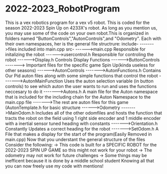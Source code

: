 # 2022-2023_RobotProgram
This is a vex robotics program for a vex v5 robot. This is coded for the season 2022-2023  Spin Up on 4233X's robot. As long as you mention us, you  may use some of the code on your own robot.This is organized in folders named "ButtonControls","AutonControls",and "Odometry". Each with their own namespaces, her is the general file structrure:
include-
------->files included into main.cpp
src-
------>main.cpp Responsible for initalizing the robot
------>usercontrol.h Responsible for controling the robot
------>Display.h Controls Display Functions
------>ButtonControls
-------> Important files for the specific game Spin Up(kinda useless for other seasons)
------>AutonControls
------->AutonFunctions.h Contains Our Pid auton files along with some simple functions that control the robot
------->AutonMainFunction Uses the auton selection variable (in button controls) to see which auton the user wants to run and uses the functions neccesary to do it 
------->Autons.h A main file for the Auton namespace that is included for the including chain for the Auton Namespace to the main.cpp file
------->The rest are auton files for this game (AutonTemplate.h for basic structure
------>Odometry
------->MainOdom.h Includes all of the other odomfiles and hosts the function that tracts the robot on the field using 1 right side encoder and 1 middle encoder with a inertial sensor tuned heading with constants
------->Orientation.h Constantly Updates a correct heading for the robot
------->SetOdom.h A File that makes a display for the start of the program(Easily Removed in main.cpp)
Now that you understant the general structure of the files
Consider the following:
-> This code is built for a SPECIFIC ROBOT for the 2022-2023 SPIN UP GAME so this might not work for your robot
-> The odometry may not work for future challenges
-> Some things may be inefficent because it is done by a middle school student
Knowing all that you can now freely use my code with mentions!
